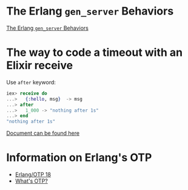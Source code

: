 # The Erlang `gen_server` Behaviors

[The Erlang `gen_server` Behaviors](http://www.erlang.org/doc/design_principles/gen_server_concepts.html)

# The way to code a timeout with an Elixir receive

Use `after` keyword:

```elixir
iex> receive do
...>   {:hello, msg}  -> msg
...> after
...>   1_000 -> "nothing after 1s"
...> end
"nothing after 1s"
```

[Document can be found here](http://elixir-lang.org/getting-started/processes.html)

# Information on Erlang's OTP

* [Erlang/OTP 18](http://www.erlang.org/doc/)
* [What's OTP?](http://learnyousomeerlang.com/what-is-otp)
